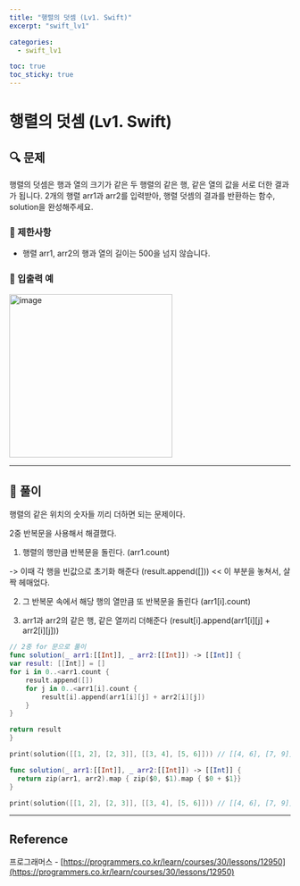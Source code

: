 ```yaml
---
title: "행렬의 덧셈 (Lv1. Swift)"
excerpt: "swift_lv1"

categories:
  - swift_lv1

toc: true
toc_sticky: true
---
```


# 행렬의 덧셈 (Lv1. Swift)

## 🔍 문제

행렬의 덧셈은 행과 열의 크기가 같은 두 행렬의 같은 행, 같은 열의 값을 서로 더한 결과가 됩니다. 2개의 행렬 arr1과 arr2를 입력받아, 행렬 덧셈의 결과를 반환하는 함수, solution을 완성해주세요.

### 🔶 제한사항

- 행렬 arr1, arr2의 행과 열의 길이는 500을 넘지 않습니다.

<!-- ### 🔹 입력 형식 -->

<!-- ### 🔹 출력 형식 -->

### 🔹 입출력 예

<img width="292" alt="image" src="https://user-images.githubusercontent.com/28912774/160722657-238e09e6-30eb-47c6-9228-3eb82d06ccd9.png">

<!-- ### 🔹 입출력 예 설명 -->

<!-- ### 🔷 참고사항 -->

---

## 📌 풀이

행렬의 같은 위치의 숫자들 끼리 더하면 되는 문제이다.

2중 반복문을 사용해서 해결했다.

1. 행렬의 행만큼 반복문을 돌린다. (arr1.count)

-> 이때 각 행을 빈값으로 초기화 해준다 (result.append([])) << 이 부분을 놓쳐서, 살짝 헤매었다.

2. 그 반복문 속에서 해당 행의 열만큼 또 반복문을 돌린다 (arr1[i].count)

3. arr1과 arr2의 같은 행, 같은 열끼리 더해준다 (result[i].append(arr1[i][j] + arr2[i][j]))

```swift
// 2중 for 문으로 풀이
func solution(_ arr1:[[Int]], _ arr2:[[Int]]) -> [[Int]] {
var result: [[Int]] = []
for i in 0..<arr1.count {
	result.append([])
	for j in 0..<arr1[i].count {
		result[i].append(arr1[i][j] + arr2[i][j])
	}
}

return result
}

print(solution([[1, 2], [2, 3]], [[3, 4], [5, 6]])) // [[4, 6], [7, 9]]
```

```swift
func solution(_ arr1:[[Int]], _ arr2:[[Int]]) -> [[Int]] {
  return zip(arr1, arr2).map { zip($0, $1).map { $0 + $1}}
}

print(solution([[1, 2], [2, 3]], [[3, 4], [5, 6]])) // [[4, 6], [7, 9]]
```

---

<!-- 🔶 🔷 📌 🔑 👉 -->

## Reference

프로그래머스 - [https://programmers.co.kr/learn/courses/30/lessons/12950](https://programmers.co.kr/learn/courses/30/lessons/12950)

